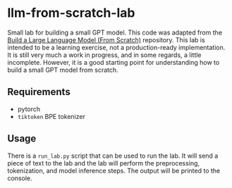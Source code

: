 # llm-from-scratch-lab
Small lab for building a small GPT model. This code was adapted from the [Build a Large Language Model (From Scratch)](https://github.com/rasbt/LLMs-from-scratch) repository. This lab is intended to be a learning exercise, not a production-ready implementation.
It is still very much a work in progress, and in some regards, a little incomplete. However, it is a good starting point for understanding how to build a small GPT model from scratch.

## Requirements
* pytorch
* `tiktoken` BPE tokenizer 

## Usage
There is a `run_lab.py` script that can be used to run the lab. It will send a piece of text to the lab and the lab will perform the preprocessing, tokenization, and model inference steps. The output will be printed to the console.